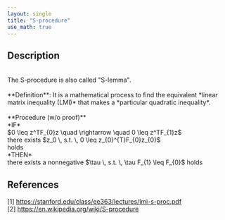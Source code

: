 ```yaml
---
layout: single
title: "S-procedure"
use_math: true
---
```


## Description
<br>
The S-procedure is also called "S-lemma". <br><br>
**Definition**: It is a mathematical process to find the equivalent *linear matrix inequality (LMI)* that makes a *particular quadratic inequality*. <br><br>
**Procedure (w/o proof)** <br>
*IF* <br>
$0 \leq z^TF_{0}z \quad \rightarrow \quad 0 \leq z^TF_{1}z$ <br>
there exists $z_0 \, s.t. \, 0 \leq z_{0}^{T}F_{0}z_{0}$ <br>
holds <br>
*THEN*  <br>
there exists a nonnegative $\tau \, s.t. \, \tau F_{1} \leq F_{0}$ holds <br>
 
## References
[1] <https://stanford.edu/class/ee363/lectures/lmi-s-proc.pdf> <br>
[2] <https://en.wikipedia.org/wiki/S-procedure> 
